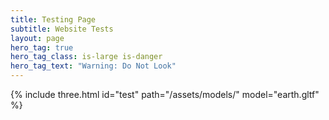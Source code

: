 ```yaml
---
title: Testing Page
subtitle: Website Tests
layout: page
hero_tag: true
hero_tag_class: is-large is-danger 
hero_tag_text: "Warning: Do Not Look"
---
```


{% include three.html id="test" path="/assets/models/" model="earth.gltf" %}
